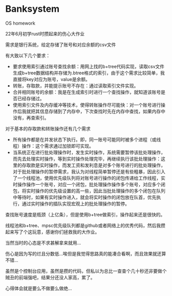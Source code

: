 # Banksystem
OS homework

22年6月初学rust时攒起来的伤心大作业

需求是银行系统，给定存储了账号和对应余额的csv文件

有大致以下几个要求：

- 要求使用索引通过账号查找余额：用网上找的b+tree代码实现，读取csv文件生成b+tree数据结构并存储为.btree格式的索引，由于这个需求比较简单，我直接将key对应为账号，value是余额。
- 转账，存取款，并能提示账号不存在：通过读取索引文件实现。
- 合并相同账号的余额：我是在生成索引时进行一个查找操作，就知道该账号是否已经存储过。
- 使用索引文件及内存缓冲等技术，使得转账操作尽可能快：对一个账号进行操作后我就把其信息存储到了内存中，下次查找时先在内存中查找，如果内存中没有，再查索引。

对于基本的存取款和转账操作还有几个需求

- 所有操作都是在并发状态下执行。即，同一账号可能同时被多个进程（或线程）操作：这个需求通过加锁即可实现。
- 当系统正在进行批处理操作时，发生实时操作，系统需要暂停该批处理操作，而先去处理实时操作，等到实时操作处理完毕，再继续执行该批处理操作：这里的存取款是实时操作，而发工资和发利息是对多个账号进行的批处理操作，对于批处理操作的暂停需求，我认为对线程简单暂停还是有些粗暴，因此引入了一个线程池，使用优先级队列将对账号进行操作的闭包传递给工作线程，实时操作操作一个账号，对应一个闭包，批处理操作操作多个账号，对应多个闭包，将实时操作的优先级设置的高一些，因此当批处理操作的多个闭包在队列中等待时，如果有实时操作进入，就会将实时操作的闭包放在队首，优先执行，通过实时操作的插队实现宏观上的批处理操作的暂停。

查找账号速度是瓶颈（上亿条），但是使用b+tree做索引，操作起来还是很快的。

线程池和b+tree、mpsc优先级队列都是github或者网络上的优秀代码，然后我攒起来写了个这玩意，感谢你们拯救我的大作业。

当然当时的心态是不求甚解拿来就用...

伤心是因为写的烂且分数低...唉但是我觉得思路真的能凑合看啊，而且效果就还算不错...

虽然是个控制台应用，虽然是攒的代码，但私以为总比一查查个几十秒还非要做个贼丑的前端强吧，结果分还没人家高，累了。

心得体会就是要么不做要么做绝...
